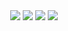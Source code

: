 <div align="center">
    <img src="https://img.shields.io/badge/Triton%20Inference%20Server-76B900?style=for-the-badge&logo=nvidia&logoColor=white"/> <img src="https://img.shields.io/badge/FastAPI-009688?style=for-the-badge&logo=FastAPI&logoColor=white"/> <img src="https://img.shields.io/badge/Gradio-EE8332?style=for-the-badge&logo=Openlayers&logoColor=white"/>
    <img src="https://github-production-user-asset-6210df.s3.amazonaws.com/42334717/264506309-d6f3d0a3-21fb-49e1-9a6b-7b113f2666f0.png">
</div>
